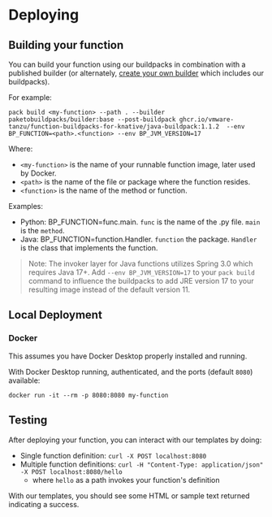 # Deploying

## Building your function

You can build your function using our buildpacks in combination with a published builder (or alternately, [create your own builder](https://buildpacks.io/docs/operator-guide/create-a-builder/) which includes our buildpacks).

For example:

```
pack build <my-function> --path . --builder paketobuildpacks/builder:base --post-buildpack ghcr.io/vmware-tanzu/function-buildpacks-for-knative/java-buildpack:1.1.2  --env BP_FUNCTION=<path>.<function> --env BP_JVM_VERSION=17
```
Where:  
  * `<my-function>` is the name of your runnable function image, later used by Docker.
  * `<path>` is the name of the file or package where the function resides. 
  * `<function>` is the name of the method or function. 

Examples: 
  * Python: BP_FUNCTION=func.main. `func` is the name of the .py file. `main` is the `method`.
  * Java: BP_FUNCTION=function.Handler. `function` the package. `Handler` is the class that implements the function.

> Note: The invoker layer for Java functions utilizes Spring 3.0 which requires Java 17+. Add `--env BP_JVM_VERSION=17` to your `pack build` command to influence the buildpacks to add JRE version 17 to your resulting image instead of the default version 11. 

## Local Deployment

### Docker

This assumes you have Docker Desktop properly installed and running.

With Docker Desktop running, authenticated, and the ports (default `8080`) available:

```
docker run -it --rm -p 8080:8080 my-function
```

## Testing
After deploying your function, you can interact with our templates by doing:
- Single function definition: `curl -X POST localhost:8080`
- Multiple function definitions: `curl -H "Content-Type: application/json" -X POST localhost:8080/hello`
  - where `hello` as a path invokes your function's definition

With our templates, you should see some HTML or sample text returned indicating a success.
